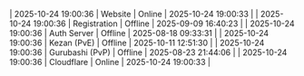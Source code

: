 | 2025-10-24 19:00:36 | Website | Online | 2025-10-24 19:00:33 |
| 2025-10-24 19:00:36 | Registration | Offline | 2025-09-09 16:40:23 |
| 2025-10-24 19:00:36 | Auth Server | Offline | 2025-08-18 09:33:31 |
| 2025-10-24 19:00:36 | Kezan (PvE) | Offline | 2025-10-11 12:51:30 |
| 2025-10-24 19:00:36 | Gurubashi (PvP) | Offline | 2025-08-23 21:44:06 |
| 2025-10-24 19:00:36 | Cloudflare | Online | 2025-10-24 19:00:33 |
